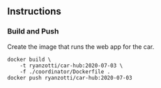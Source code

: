## Instructions

### Build and Push

Create the image that runs the web app for the car.

    docker build \
        -t ryanzotti/car-hub:2020-07-03 \
        -f ./coordinator/Dockerfile .
    docker push ryanzotti/car-hub:2020-07-03
